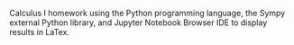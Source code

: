Calculus I homework using the Python programming language, the Sympy external Python library, and Jupyter Notebook Browser IDE to display results in LaTex.
